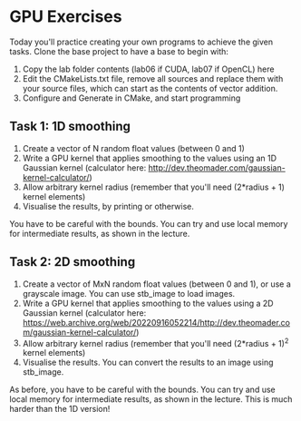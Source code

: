 # GPU Exercises

Today you'll practice creating your own programs to achieve the given tasks. Clone the base project to have a base to begin with:

1. Copy the lab folder contents (lab06 if CUDA, lab07 if OpenCL) here 
2. Edit the CMakeLists.txt file, remove all sources and replace them with your source files, which can start as the contents of vector addition.
3. Configure and Generate in CMake, and start programming

## Task 1: 1D smoothing

1. Create a vector of N random float values (between 0 and 1)
2. Write a GPU kernel that applies smoothing to the values using an 1D Gaussian kernel (calculator here: http://dev.theomader.com/gaussian-kernel-calculator/)
3. Allow arbitrary kernel radius (remember that you'll need (2\*radius + 1) kernel elements)
4. Visualise the results, by printing or otherwise.

You have to be careful with the bounds. You can try and use local memory for intermediate results, as shown in the lecture.

## Task 2: 2D smoothing

1. Create a vector of MxN random float values (between 0 and 1), or use a grayscale image. You can use stb_image to load images.
2. Write a GPU kernel that applies smoothing to the values using a 2D Gaussian kernel (calculator here: https://web.archive.org/web/20220916052214/http://dev.theomader.com/gaussian-kernel-calculator/)
3. Allow arbitrary kernel radius (remember that you'll need (2\*radius + 1)<sup>2</sup> kernel elements)
4. Visualise the results. You can convert the results to an image using stb_image.

As before, you have to be careful with the bounds. You can try and use local memory for intermediate results, as shown in the lecture. This is much harder than the 1D version!
